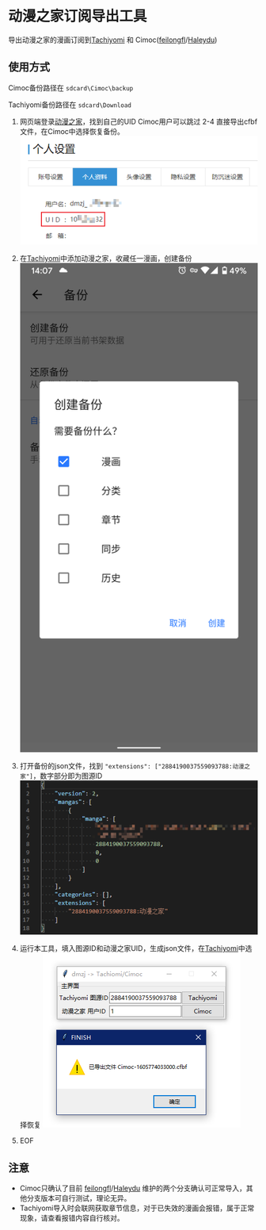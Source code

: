 # 动漫之家订阅导出工具

导出动漫之家的漫画订阅到[Tachiyomi](https://github.com/inorichi/tachiyomi) 和 Cimoc([feilongfl](https://github.com/feilongfl/Cimoc)/[Haleydu](https://github.com/Haleydu/Cimoc))

## 使用方式

Cimoc备份路径在 `sdcard\Cimoc\backup`

Tachiyomi备份路径在 `sdcard\Download`

1. 网页端登录[动漫之家](https://i.dmzj.com/my)，找到自己的UID
Cimoc用户可以跳过 2-4 直接导出cfbf文件，在Cimoc中选择恢复备份。
![](img/uid.png)

2. 在[Tachiyomi](https://github.com/inorichi/tachiyomi)中添加动漫之家，收藏任一漫画，创建备份
![](img/backup.png)

3. 打开备份的json文件，找到 `"extensions": ["2884190037559093788:动漫之家"]`，数字部分即为图源ID
![](img/json.png)

4. 运行本工具，填入图源ID和动漫之家UID，生成json文件，在[Tachiyomi](https://github.com/inorichi/tachiyomi)中选择恢复
![](img/example.png)

5. EOF

## 注意

- Cimoc只确认了目前 [feilongfl](https://github.com/feilongfl/Cimoc)/[Haleydu](https://github.com/Haleydu/Cimoc) 维护的两个分支确认可正常导入，其他分支版本可自行测试，理论无异。
- Tachiyomi导入时会联网获取章节信息，对于已失效的漫画会报错，属于正常现象，请查看报错内容自行核对。